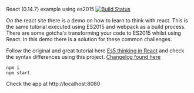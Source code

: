 React (0.14.7) example using es2015 [![Build Status](https://travis-ci.org/code0wl/react-example-es2015.svg?branch=master)](https://travis-ci.org/Ositoozy/react-example-es2015)

On the react site there is a demo on how to learn to think with react. This is the same tutorial executed using ES2015 and webpack as a build process. There are some gotcha's transforming your code to ES2015 whilst using React. In this demo there is a solution for these common challenges.

Follow the original and great tutorial here 
[Es5 thinking in React](https://facebook.github.io/react/docs/thinking-in-react.html) and check the syntax differences using this project.
[Changelog found here](https://facebook.github.io/react/blog/2015/12/29/react-v0.14.4.html)

```
npm i 
npm start 
```

Check the app at http://localhost:8080
